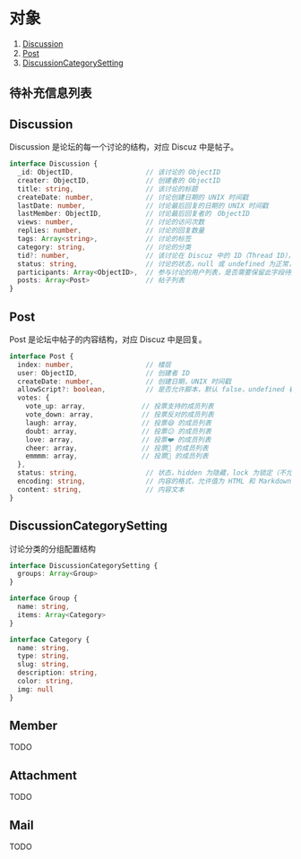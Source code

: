 # 对象

1. [Discussion](#Discussion)
2. [Post](#Post)
3. [DiscussionCategorySetting](#DiscussionCategorySetting)

## 待补充信息列表


## Discussion

Discussion 是论坛的每一个讨论的结构，对应 Discuz 中是帖子。

``` TypeScript
interface Discussion {
  _id: ObjectID,                  // 该讨论的 ObjectID
  creater: ObjectID,              // 创建者的 ObjectID
  title: string,                  // 该讨论的标题
  createDate: number,             // 讨论创建日期的 UNIX 时间戳
  lastDate: number,               // 讨论最后回复的日期的 UNIX 时间戳
  lastMember: ObjectID,           // 讨论最后回复者的　ObjectID
  views: number,                  // 讨论的访问次数
  replies: number,                // 讨论的回复数量
  tags: Array<string>,            // 讨论的标签
  category: string,               // 讨论的分类
  tid?: number,                   // 该讨论在 Discuz 中的 ID（Thread ID），仅对迁移前数据有效
  status: string,                 // 讨论的状态，null 或 undefined 为正常，'hidden' 为隐藏，'lock' 为锁定（不允许编辑和回复）
  participants: Array<ObjectID>,  // 参与讨论的用户列表，是否需要保留此字段待定
  posts: Array<Post>              // 帖子列表
}
```

## Post

Post 是论坛中帖子的内容结构，对应 Discuz 中是回复。

``` TypeScript
interface Post {
  index: number,                  // 楼层
  user: ObjectID,                 // 创建者 ID
  createDate: number,             // 创建日期，UNIX 时间戳
  allowScript?: boolean,          // 是否允许脚本，默认 false，undefined 看做 false
  votes: {
    vote_up: array,              // 投票支持的成员列表
    vote_down: array,            // 投票反对的成员列表
    laugh: array,                // 投票😄 的成员列表
    doubt: array,                // 投票😕 的成员列表
    love: array,                 // 投票❤️ 的成员列表
    cheer: array,                // 投票🎉 的成员列表
    emmmm: array,                // 投票🌚 的成员列表
  },
  status: string,                 // 状态，hidden 为隐藏，lock 为锁定（不允许编辑）
  encoding: string,               // 内容的格式，允许值为 HTML 和 Markdown，非管理员只可以选择 Markdown
  content: string,                // 内容文本
}
```

## DiscussionCategorySetting

讨论分类的分组配置结构

``` TypeScript
interface DiscussionCategorySetting {
  groups: Array<Group>
}

interface Group {
  name: string,
  items: Array<Category>
}

interface Category {
  name: string,
  type: string,
  slug: string,
  description: string,
  color: string,
  img: null
}
```

## Member
TODO

## Attachment
TODO

## Mail
TODO
